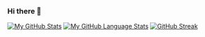 ### Hi there 👋
[![My GitHub Stats](https://github-readme-stats.vercel.app/api/?username=choepi&count_private=true&theme=dark&background=000000&showicons=true)]() 
[![My GitHub Language Stats](https://github-readme-stats.vercel.app/api/top-langs/?username=choepi&langs_count=5&theme=dark&background=000000)]()
[![GitHub Streak](http://github-readme-streak-stats.herokuapp.com?user=choepi&theme=dark&background=000000)](https://git.io/streak-stats)

<!--
COMMENT

-->
